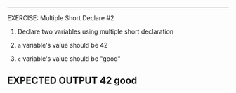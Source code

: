  ---------------------------------------------------------
 EXERCISE: Multiple Short Declare #2

  1. Declare two variables using multiple short declaration

  2. `a` variable's value should be 42
  3. `c` variable's value should be "good"

 EXPECTED OUTPUT
  42 good
 ---------------------------------------------------------